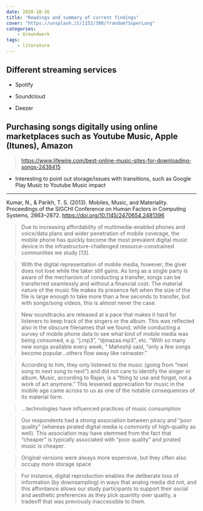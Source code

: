 ```yaml
---
date: 2020-10-26
title: "Readings and summary of current findings"
cover: "https://unsplash.it/1152/300/?random?SuperLong"
categories: 
    - Groundwork
tags:
    - literature
---
```

## Different streaming services 

- Spotify

- Soundcloud

- Deezer

## Purchasing songs digitally using online marketplaces such as Youtube Music, Apple (Itunes), Amazon

> https://www.lifewire.com/best-online-music-sites-for-downloading-songs-2438415

* Interesting to point out storage/issues with transitions, such as Google Play Music to Youtube Music impact

____
Kumar, N., & Parikh, T. S. (2013). Mobiles, Music, and Materiality. Proceedings of the SIGCHI Conference on Human Factors in Computing Systems, 2863–2872. https://doi.org/10.1145/2470654.2481396

>Due  to increasing  affordability  of  multimedia-enabled  phones  and voice/data plans and wider penetration of mobile coverage, the  mobile  phone  has  quickly  become the  most  prevalent digital    music    device    in    the    infrastructure-challenged resource-constrained  communities  we  study  [13].

>With  the  digital  representation  of  mobile  media,  however, the giver does not lose while the taker still gains. As long as a  single  party  is  aware  of  the  mechanism  of  conducting  a transfer,  songs  can  be  transferred  seamlessly  and  without  a financial  cost.  The  material  nature  of  the  music  file  makes its presence felt when the size of the file is large enough to take   more   than   a   few   seconds   to   transfer,   but   with songs/song videos, this is almost never the case.

>New  soundtracks  are  released  at  a  pace  that  makes  it  hard for listeners to keep track of the singers or the album. This was  reflected  also  in  the  obscure  filenames  that  we  found, while conducting a survey of mobile phone data to see what kind  of  mobile  media  was  being  consumed,  e.g.  “j.mp3”, “djmazaa.mp3”, etc. “With  so  many  new  songs  available every  week,  “  Maheshji  said,  “only  a  few  songs  become popular...others flow away like rainwater.”

>According  to  him,  they  only  listened  to  the music  (going  from  “next  song  to  next  song  to  next”)  and did   not   care   to   identify   the   singer   or   album.   Music, according to Rajan, is a “thing to use and forget, not a work of art anymore.” This lessened appreciation for music in the mobile   age came   across   to   us as   one   of   the   notable consequences of its material form. 

>...technologies   have   influenced practices of music consumption

>Our  respondents  had  a  strong  association  between  piracy and   “poor   quality”   (whereas   pirated   digital   media is commonly  of  high-quality  as  well).  This  association may have stemmed  from  the  fact  that  “cheaper”  is  typically associated with “poor quality” and pirated music is cheaper.

>Original  versions were  always  more  expensive,  but they often also occupy more storage space

>For instance, digital reproduction enables the deliberate loss of  information  (by  downsampling)  in  ways  that  analog media   did   not,   and   this   affordance   allows   our   study participants to support their social and aesthetic preferences as  they  pick  quantity  over  quality,  a  tradeoff  that  was previously  inaccessible  to  them.  